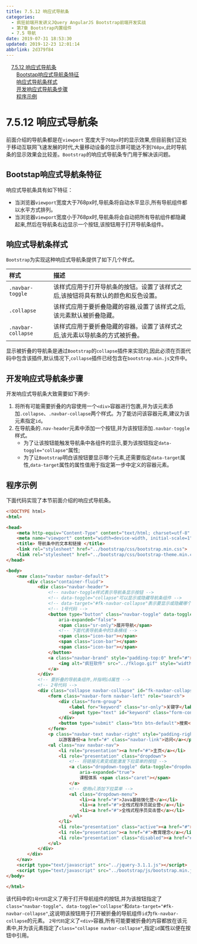 ```yaml
---
title: 7.5.12 响应式导航条
categories: 
  - 疯狂前端开发讲义JQuery AngularJS Bootstrap前端开发实战
  - 第7章 Bootstrap内置组件
  - 7.5 导航
date: 2019-07-31 18:53:30
updated: 2019-12-23 12:01:14
abbrlink: 2d379f84
---
```

<div id='my_toc'><a href="/JavaReadingNotes/2d379f84/#7-5-12-响应式导航条" class="header_1">7.5.12 响应式导航条</a>&nbsp;<br><a href="/JavaReadingNotes/2d379f84/#Bootstap响应式导航条特征" class="header_2">Bootstap响应式导航条特征</a>&nbsp;<br><a href="/JavaReadingNotes/2d379f84/#响应式导航条样式" class="header_2">响应式导航条样式</a>&nbsp;<br><a href="/JavaReadingNotes/2d379f84/#开发响应式导航条步骤" class="header_2">开发响应式导航条步骤</a>&nbsp;<br><a href="/JavaReadingNotes/2d379f84/#程序示例" class="header_2">程序示例</a>&nbsp;<br></div>
<style>.header_1{margin-left: 1em;}.header_2{margin-left: 2em;}.header_3{margin-left: 3em;}.header_4{margin-left: 4em;}.header_5{margin-left: 5em;}.header_6{margin-left: 6em;}</style>
<!--more-->
<script>if (navigator.platform.search('arm')==-1){document.getElementById('my_toc').style.display = 'none';}var e,p = document.getElementsByTagName('p');while (p.length>0) {e = p[0];e.parentElement.removeChild(e);}</script>

<!--end-->
<!--SSTStart-->
# 7.5.12 响应式导航条 #
前面介绍的导航条都是在`viewport` 宽度大于`768px`时的显示效果,但目前我们正处于移动互联网飞速发展的时代,大量移动设备的显示屏可能达不到`768px`,此时导航条的显示效果会比较差。`Bootstrap`的响应式导航条专门用于解决该问题。
## Bootstap响应式导航条特征 ##
响应式导航条具有如下特征：
- 当浏览器`viewport`宽度大于768px时,导航条将自动水平显示,所有导航组件都以水平方式排列。
- 当浏览器`viewport`宽度小于768px时,导航条将会自动把所有导航组件都隐藏起来,然后在导航条右边显示一个按钮,该按钮用于打开导航条组件。

## 响应式导航条样式 ##
`Bootstrap`为实现这种响应式导航条提供了如下几个样式。

|样式|描述|
|:---|:---|
|`.navbar-toggle`|该样式应用于打开导航条的按钮。设置了该样式之后,该按钮将具有默认的颜色和反色设置。|
|`.collapse`|该样式应用于要折叠隐藏的容器,设置了该样式之后,该元素默认被折叠隐藏。|
|`.navbar-collapse`|该样式应用于要折叠隐藏的容器。设置了该样式之后,该元素以导航条的方式被折叠。|
显示被折叠的导航条是通过`Bootstrap`的`collapse`插件来实现的,因此必须在页面代码中包含该插件,默认情况下,`collapse`插件已经包含在`bootstrap.min.js`文件中。

## 开发响应式导航条步骤 ##
开发响应式导航条大致需要如下两步:
1. 将所有可能需要折叠的内容使用一个`<div>`容器进行包裹,并为该元素添加`.collapse`、`.navbar-collapse`两个样式。为了能访问该容器元素,建议为该元素指定`id`。
2. 在导航条的`.nav-header`元素中添加一个按钮,并为该按钮添加`.navbar-toggle`样式。
    - 为了让该按钮能触发导航条中各组件的显示,要为该按钮指定`data-toggle="collapse"`属性;
    - 为了让`Bootstrap`明白该按钮要显示哪个元素,还需要指定`data-target`属性,`data-target`属性的属性值用于指定第一步中定义的容器元素。
<!--SSTStop-->

## 程序示例 ##
下面代码实现了本节前面介绍的响应式导航条。
```html
<!DOCTYPE html>
<html>

<head>
    <meta http-equiv="Content-Type" content="text/html; charset=utf-8" />
    <meta name="viewport" content="width=device-width, initial-scale=1">
    <title> 导航条中的文本和链接 </title>
    <link rel="stylesheet" href="../bootstrap/css/bootstrap.min.css">
    <link rel="stylesheet" href="../bootstrap/css/bootstrap-theme.min.css">
</head>

<body>
    <nav class="navbar navbar-default">
        <div class="container-fluid">
            <div class="navbar-header">
                <!-- navbar-toggle样式表示导航条显示按钮 -->
                <!-- data-toggle="collapse"可以显示或隐藏导航条组件 -->
                <!-- data-target="#fk-navbar-collapse"表示要显示或隐藏哪个导航条 -->
                <!-- 1号代码 -->
                <button type="button" class="navbar-toggle" data-toggle="collapse" data-target="#fk-navbar-collapse"
                    aria-expanded="false">
                    <span class="sr-only">展开导航</span>
                    <!-- 下面代表导航条中的3条横线 -->
                    <span class="icon-bar"></span>
                    <span class="icon-bar"></span>
                    <span class="icon-bar"></span>
                </button>
                <a class="navbar-brand" style="padding-top:0" href="#">
                    <img alt="疯狂软件" src="../fklogo.gif" style="width:52px;height:52px">
                </a>
            </div>
            <!-- 要折叠的导航条组件,并指明id属性 -->
            <!-- 2号代码 -->
            <div class="collapse navbar-collapse" id="fk-navbar-collapse">
                <form class="navbar-form navbar-left" role="search">
                    <div class="form-group">
                        <label for="keyword" class="sr-only">关键字</label>
                        <input type="text" id="keyword" class="form-control" placeholder="输入关键字">
                    </div>
                    <button type="submit" class="btn btn-default">搜索</button>
                </form>
                <p class="navbar-text navbar-right" style="padding-right:10px">
                    以游客身份<a href="#" class="navbar-link">访问</a></p>
                <ul class="nav navbar-nav">
                    <li role="presentation"><a href="#">主页</a></li>
                    <li role="presentation" class="dropdown">
                        <!-- 将链接元素变成能激发下拉菜单的按钮 -->
                        <a class="dropdown-toggle" data-toggle="dropdown" href="#" role="button" aria-haspopup="true"
                            aria-expanded="true">
                            课程体系 <span class="caret"></span>
                        </a>
                        <!-- 使用ul添加下拉菜单 -->
                        <ul class="dropdown-menu">
                            <li><a href="#">Java基础强化营</a></li>
                            <li><a href="#">全栈式程序员就业营</a></li>
                            <li><a href="#">全栈式程序员突击营</a></li>
                        </ul>
                    </li>
                    <li role="presentation" class="active"><a href="#">师资介绍</a></li>
                    <li role="presentation"><a href="#">教育理念</a></li>
                    <li role="presentation" class="disabled"><a href="#">退出系统</a></li>
                </ul>
            </div>
        </div>
    </nav>
    <script type="text/javascript" src="../jquery-3.1.1.js"></script>
    <script type="text/javascript" src="../bootstrap/js/bootstrap.min.js"></script>
</body>

</html>
```
该代码中的`1号代码`定义了用于打开导航组件的按钮,并为该按钮指定了`class="navbar-toggle"`、`data-toggle="collapse"`和`data-target="#fk-navbar-collapse"`,这说明该按钮用于打开被折叠的导航组件`id`为`fk-navbar-collapse`的元素。
`2号代码`定义了`<div>`容器,所有可能要被折叠的内容都放在该元素中,并为该元素指定了`class="collapse navbar-collapse"`,指定`id`属性以便在按钮中引用。

